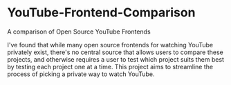 # YouTube-Frontend-Comparison
A comparison of Open Source YouTube Frontends

I've found that while many open source frontends for 
watching YouTube 
privately exist, there's no central source that allows 
users to compare these projects, and otherwise requires 
a user to test which project suits them best by testing 
each project one at a time. This project aims to 
streamline the process of picking a private way to watch
YouTube.
